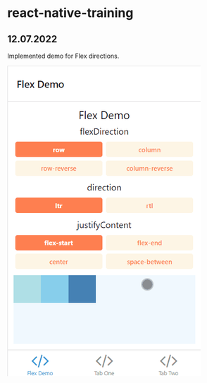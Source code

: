 # react-native-training

## 12.07.2022
Implemented demo for Flex directions.

![Flex Demo](docs/flexDemo_v2.gif)

